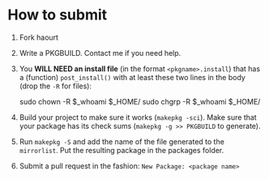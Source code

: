 # How to submit

1. Fork haourt

2. Write a PKGBUILD. Contact me if you need help.

3. You **WILL NEED an install file** (in the format `<pkgname>.install`)
that has a (function) `post_install()` with at least these two lines in the body (drop the `-R` for files):

    sudo chown -R $_whoami $_HOME/<directory-installed-to>
    sudo chgrp -R $_whoami $_HOME/<directory-installed-to>

3. Build your project to make sure it works (`makepkg -sci`).
Make sure that your package has its check sums (`makepkg -g >> PKGBUILD` to generate).

4. Run `makepkg -S` and add the name of the file generated to the `mirrorlist`.
Put the resulting package in the packages folder.

5. Submit a pull request in the fashion: `New Package: <package name>`
